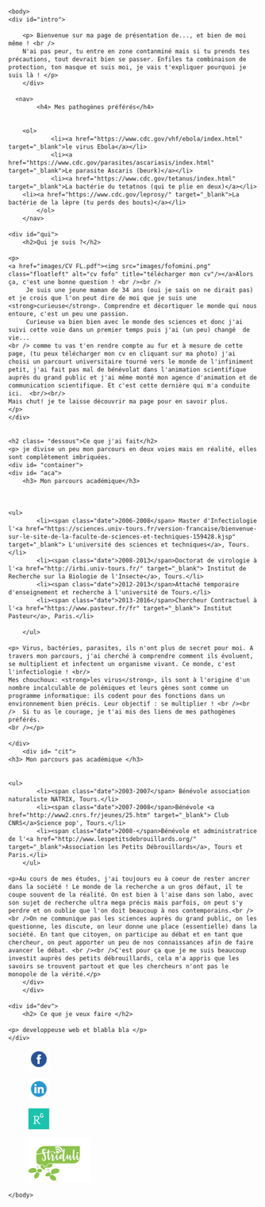 
<html>
			<meta charset="utf-8"/>
			<link rel="stylesheet" href="style.css" />
	

	<body>
	<div id="intro">
	
		<p> Bienvenue sur ma page de présentation de..., et bien de moi même ! <br />
		N'ai pas peur, tu entre en zone contanminé mais si tu prends tes précautions, tout devrait bien se passer. Enfiles ta combinaison de protection, ton masque et suis moi, je vais t'expliquer pourquoi je suis là ! </p>
		</div>
		
	  <nav>
            <h4> Mes pathogènes préférés</h4>
	    
	    
	    <ol>
                <li><a href="https://www.cdc.gov/vhf/ebola/index.html" target="_blank">le virus Ebola</a></li>
                <li><a href="https://www.cdc.gov/parasites/ascariasis/index.html" target="_blank">Le parasite Ascaris (beurk)</a></li>
                <li><a href="https://www.cdc.gov/tetanus/index.html" target="_blank">La bactérie du tetatnos (qui te plie en deux)</a></li>
		<li><a href="https://www.cdc.gov/leprosy/" target="_blank">La bactérie de la lèpre (tu perds des bouts)</a></li>
            </ol>
        </nav>
	
	<div id="qui">	
		<h2>Qui je suis ?</h2>

	<p>
	<a href="images/CV FL.pdf"><img src="images/fofomini.png" class="floatleft" alt="cv fofo" title="télécharger mon cv"/></a>Alors ça, c'est une bonne question ! <br /><br />
		 Je suis une jeune maman de 34 ans (oui je sais on ne dirait pas) et je crois que l'on peut dire de moi que je suis une <strong>curieuse</strong>. Comprendre et décortiquer le monde qui nous entoure, c'est un peu une passion. 
		 Curieuse va bien bien avec le monde des sciences et donc j'ai suivi cette voie dans un premier temps puis j'ai (un peu) changé  de vie... 
	<br /> comme tu vas t'en rendre compte au fur et à mesure de cette page, (tu peux télécharger mon cv en cliquant sur ma photo) j'ai choisi un parcourt universitaire tourné vers le monde de l'infiniment petit, j'ai fait pas mal de bénévolat dans l'animation scientifique auprès du grand public et j'ai même monté mon agence d'animation et de communication scientifique. Et c'est cette dernière qui m'a conduite ici.  <br/><br/>
	Mais chut! je te laisse découvrir ma page pour en savoir plus.
	</p>
	</div>	
	
	
	<h2 class= "dessous">Ce que j'ai fait</h2>
	<p> je divise un peu mon parcours en deux voies mais en réalité, elles sont complètement imbriquées.
	<div id= "container">
	<div id= "aca">	
		<h3> Mon parcours académique</h3>

	

	<ul>
			<li><span class="date">2006-2008</span> Master d'Infectiologie l'<a href="https://sciences.univ-tours.fr/version-francaise/bienvenue-sur-le-site-de-la-faculte-de-sciences-et-techniques-159428.kjsp" target="_blank"> L'université des sciences et techniques</a>, Tours.</li>
			<li><span class="date">2008-2013</span>Doctorat de virologie à l'<a href="http://irbi.univ-tours.fr/" target="_blank"> Institut de Recherche sur la Biologie de l'Insecte</a>, Tours.</li>
			<li><span class="date">2012-2013</span>Attaché temporaire d'enseignement et recherche à l'université de Tours.</li>
			<li><span class="date">2013-2016</span>Chercheur Contractuel à l'<a href="https://www.pasteur.fr/fr" target="_blank"> Institut Pasteur</a>, Paris.</li>
			
		</ul>
		
	<p> Virus, bactéries, parasites, ils n'ont plus de secret pour moi. A travers mon parcours, j'ai cherché à comprendre comment ils évoluent, se multiplient et infectent un organisme vivant. Ce monde, c'est l'infectiologie ! <br/>
	Mes chouchoux: <strong>les virus</strong>, ils sont à l'origine d'un nombre incalculable de polémiques et leurs gènes sont comme un programme informatique: ils codent pour des fonctions dans un environnement bien précis. Leur objectif : se multiplier ! <br /><br />  Si tu as le courage, je t'ai mis des liens de mes pathogènes préférés. 
	<br /></p>

	</div>
		<div id= "cit">
	<h3> Mon parcours pas académique </h3>
	
	
	<ul>
			<li><span class="date">2003-2007</span> Bénévole association naturaliste NATRIX, Tours.</li>
			<li><span class="date">2007-2008</span>Bénévole <a href="http://www2.cnrs.fr/jeunes/25.htm" target="_blank"> Club CNRS</a>Science pop', Tours.</li>
			<li><span class="date">2008-</span>Bénévole et administratrice de l'<a href="http://www.lespetitsdebrouillards.org/" target="_blank">Association les Petits Débrouillards</a>, Tours et Paris.</li>
		</ul>
		
	<p>Au cours de mes études, j'ai toujours eu à coeur de rester ancrer dans la société ! Le monde de la recherche a un gros défaut, il te coupe souvent de la réalité. On est bien à l'aise dans son labo, avec son sujet de recherche ultra mega précis mais parfois, on peut s'y perdre et on oublie que l'on doit beaucoup à nos contemporains.<br /> <br />On ne communique pas les sciences auprès du grand public, on les questionne, les discute, on leur donne une place (essentielle) dans la société. En tant que citoyen, on participe au débat et en tant que chercheur, on peut apporter un peu de nos connaissances afin de faire avancer le débat. <br /><br />C'est pour ça que je me suis beaucoup investit auprès des petits débrouillards, cela m'a appris que les savoirs se trouvent partout et que les chercheurs n'ont pas le monopole de la vérité.</p>
		</div>
		</div>
		
	<div id="dev">	
		<h2> Ce que je veux faire </h2>

	<p> developpeuse web et blabla bla </p>
	</div>	

<footer>
<div id= "reseaux">
<figure><a href="https://www.facebook.com/louis.faustine"><img src="images/facebook.png" alt="facebook" title="facebook"/></a> </figure>
<figure><a href="https://www.linkedin.com/in/faustine-louis-2981bab3/"><img src="images/linkedin.png" alt="linkedin" title="linkedin"/></a> </figure>
<figure><a href="https://www.researchgate.net/profile/Faustine_Louis"><img src="images/researchgate.png" alt="" title="researchgate"/></a></figure> 
<figure><a href="https://striduli.wixsite.com/striduli"><img src="images/striduli.png" alt="striduli" title="striduli"/></a> 		</figure>				
	</div>	
</footer>
	
	</body>
</html>
